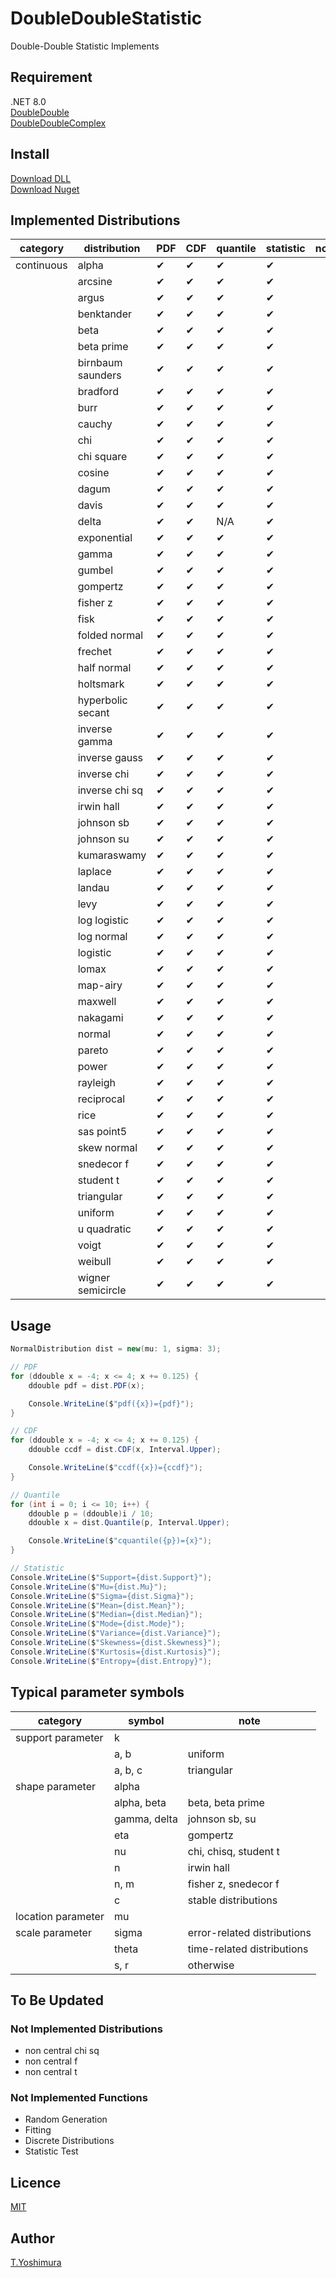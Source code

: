 # DoubleDoubleStatistic
 Double-Double Statistic Implements 

## Requirement
.NET 8.0  
[DoubleDouble](https://github.com/tk-yoshimura/DoubleDouble)  
[DoubleDoubleComplex](https://github.com/tk-yoshimura/DoubleDoubleComplex)  

## Install
[Download DLL](https://github.com/tk-yoshimura/DoubleDoubleStatistic/releases)  
[Download Nuget](https://www.nuget.org/packages/tyoshimura.DoubleDouble.Statistic/)  

## Implemented Distributions

| category   | distribution      | PDF      | CDF      | quantile | statistic | note |
| ---------- | ----------------- | -------- | -------- | -------- | --------- | ---- |
| continuous | alpha             | &#x2714; | &#x2714; | &#x2714; | &#x2714;  |      |
|            | arcsine           | &#x2714; | &#x2714; | &#x2714; | &#x2714;  |      |
|            | argus             | &#x2714; | &#x2714; | &#x2714; | &#x2714;  |      |
|            | benktander        | &#x2714; | &#x2714; | &#x2714; | &#x2714;  |      |
|            | beta              | &#x2714; | &#x2714; | &#x2714; | &#x2714;  |      |
|            | beta prime        | &#x2714; | &#x2714; | &#x2714; | &#x2714;  |      |
|            | birnbaum saunders | &#x2714; | &#x2714; | &#x2714; | &#x2714;  |      |
|            | bradford          | &#x2714; | &#x2714; | &#x2714; | &#x2714;  |      |
|            | burr              | &#x2714; | &#x2714; | &#x2714; | &#x2714;  |      |
|            | cauchy            | &#x2714; | &#x2714; | &#x2714; | &#x2714;  |      |
|            | chi               | &#x2714; | &#x2714; | &#x2714; | &#x2714;  |      |
|            | chi square        | &#x2714; | &#x2714; | &#x2714; | &#x2714;  |      |
|            | cosine            | &#x2714; | &#x2714; | &#x2714; | &#x2714;  |      |
|            | dagum             | &#x2714; | &#x2714; | &#x2714; | &#x2714;  |      |
|            | davis             | &#x2714; | &#x2714; | &#x2714; | &#x2714;  |      |
|            | delta             | &#x2714; | &#x2714; | N/A      | &#x2714;  |      |
|            | exponential       | &#x2714; | &#x2714; | &#x2714; | &#x2714;  |      |
|            | gamma             | &#x2714; | &#x2714; | &#x2714; | &#x2714;  |      |
|            | gumbel            | &#x2714; | &#x2714; | &#x2714; | &#x2714;  |      |
|            | gompertz          | &#x2714; | &#x2714; | &#x2714; | &#x2714;  |      |
|            | fisher z          | &#x2714; | &#x2714; | &#x2714; | &#x2714;  |      |
|            | fisk              | &#x2714; | &#x2714; | &#x2714; | &#x2714;  |      |
|            | folded normal     | &#x2714; | &#x2714; | &#x2714; | &#x2714;  |      |
|            | frechet           | &#x2714; | &#x2714; | &#x2714; | &#x2714;  |      |
|            | half normal       | &#x2714; | &#x2714; | &#x2714; | &#x2714;  |      |
|            | holtsmark         | &#x2714; | &#x2714; | &#x2714; | &#x2714;  |      |
|            | hyperbolic secant | &#x2714; | &#x2714; | &#x2714; | &#x2714;  |      |
|            | inverse gamma     | &#x2714; | &#x2714; | &#x2714; | &#x2714;  |      |
|            | inverse gauss     | &#x2714; | &#x2714; | &#x2714; | &#x2714;  |      |
|            | inverse chi       | &#x2714; | &#x2714; | &#x2714; | &#x2714;  |      |
|            | inverse chi sq    | &#x2714; | &#x2714; | &#x2714; | &#x2714;  |      |
|            | irwin hall        | &#x2714; | &#x2714; | &#x2714; | &#x2714;  |      |
|            | johnson sb        | &#x2714; | &#x2714; | &#x2714; | &#x2714;  |      |
|            | johnson su        | &#x2714; | &#x2714; | &#x2714; | &#x2714;  |      |
|            | kumaraswamy       | &#x2714; | &#x2714; | &#x2714; | &#x2714;  |      |
|            | laplace           | &#x2714; | &#x2714; | &#x2714; | &#x2714;  |      |
|            | landau            | &#x2714; | &#x2714; | &#x2714; | &#x2714;  |      |
|            | levy              | &#x2714; | &#x2714; | &#x2714; | &#x2714;  |      |
|            | log logistic      | &#x2714; | &#x2714; | &#x2714; | &#x2714;  |      |
|            | log normal        | &#x2714; | &#x2714; | &#x2714; | &#x2714;  |      |
|            | logistic          | &#x2714; | &#x2714; | &#x2714; | &#x2714;  |      |
|            | lomax             | &#x2714; | &#x2714; | &#x2714; | &#x2714;  |      |
|            | map-airy          | &#x2714; | &#x2714; | &#x2714; | &#x2714;  |      |
|            | maxwell           | &#x2714; | &#x2714; | &#x2714; | &#x2714;  |      |
|            | nakagami          | &#x2714; | &#x2714; | &#x2714; | &#x2714;  |      |
|            | normal            | &#x2714; | &#x2714; | &#x2714; | &#x2714;  |      |
|            | pareto            | &#x2714; | &#x2714; | &#x2714; | &#x2714;  |      |
|            | power             | &#x2714; | &#x2714; | &#x2714; | &#x2714;  |      |
|            | rayleigh          | &#x2714; | &#x2714; | &#x2714; | &#x2714;  |      |
|            | reciprocal        | &#x2714; | &#x2714; | &#x2714; | &#x2714;  |      |
|            | rice              | &#x2714; | &#x2714; | &#x2714; | &#x2714;  |      |
|            | sas point5        | &#x2714; | &#x2714; | &#x2714; | &#x2714;  |      |
|            | skew normal       | &#x2714; | &#x2714; | &#x2714; | &#x2714;  |      |
|            | snedecor f        | &#x2714; | &#x2714; | &#x2714; | &#x2714;  |      |
|            | student t         | &#x2714; | &#x2714; | &#x2714; | &#x2714;  |      |
|            | triangular        | &#x2714; | &#x2714; | &#x2714; | &#x2714;  |      |
|            | uniform           | &#x2714; | &#x2714; | &#x2714; | &#x2714;  |      |
|            | u quadratic       | &#x2714; | &#x2714; | &#x2714; | &#x2714;  |      |
|            | voigt             | &#x2714; | &#x2714; | &#x2714; | &#x2714;  |      |
|            | weibull           | &#x2714; | &#x2714; | &#x2714; | &#x2714;  |      |
|            | wigner semicircle | &#x2714; | &#x2714; | &#x2714; | &#x2714;  |      |

## Usage

```cs
NormalDistribution dist = new(mu: 1, sigma: 3);

// PDF
for (ddouble x = -4; x <= 4; x += 0.125) {
    ddouble pdf = dist.PDF(x);

    Console.WriteLine($"pdf({x})={pdf}");
}

// CDF
for (ddouble x = -4; x <= 4; x += 0.125) {
    ddouble ccdf = dist.CDF(x, Interval.Upper);

    Console.WriteLine($"ccdf({x})={ccdf}");
}

// Quantile
for (int i = 0; i <= 10; i++) {
    ddouble p = (ddouble)i / 10;
    ddouble x = dist.Quantile(p, Interval.Upper);

    Console.WriteLine($"cquantile({p})={x}");
}

// Statistic
Console.WriteLine($"Support={dist.Support}");
Console.WriteLine($"Mu={dist.Mu}");
Console.WriteLine($"Sigma={dist.Sigma}");
Console.WriteLine($"Mean={dist.Mean}");
Console.WriteLine($"Median={dist.Median}");
Console.WriteLine($"Mode={dist.Mode}");
Console.WriteLine($"Variance={dist.Variance}");
Console.WriteLine($"Skewness={dist.Skewness}");
Console.WriteLine($"Kurtosis={dist.Kurtosis}");
Console.WriteLine($"Entropy={dist.Entropy}");
```

## Typical parameter symbols
| category            | symbol       | note                        |
| ------------------- | ------------ | --------------------------- |
| support parameter   | k            |                             |
|                     | a, b         | uniform                     |
|                     | a, b, c      | triangular                  |
| shape parameter     | alpha        |                             |
|                     | alpha, beta  | beta, beta prime            |
|                     | gamma, delta | johnson sb, su              |
|                     | eta          | gompertz                    |
|                     | nu           | chi, chisq, student t       |
|                     | n            | irwin hall                  |
|                     | n, m         | fisher z, snedecor f        |
|                     | c            | stable distributions        |
| location  parameter | mu           |                             |
| scale parameter     | sigma        | error-related distributions |
|                     | theta        | time-related distributions  |
|                     | s, r         | otherwise                   |

## To Be Updated

### Not Implemented Distributions

- non central chi sq
- non central f
- non central t

### Not Implemented Functions

- Random Generation
- Fitting
- Discrete Distributions
- Statistic Test

## Licence
[MIT](https://github.com/tk-yoshimura/DoubleDoubleStatistic/blob/main/LICENSE)

## Author

[T.Yoshimura](https://github.com/tk-yoshimura)
